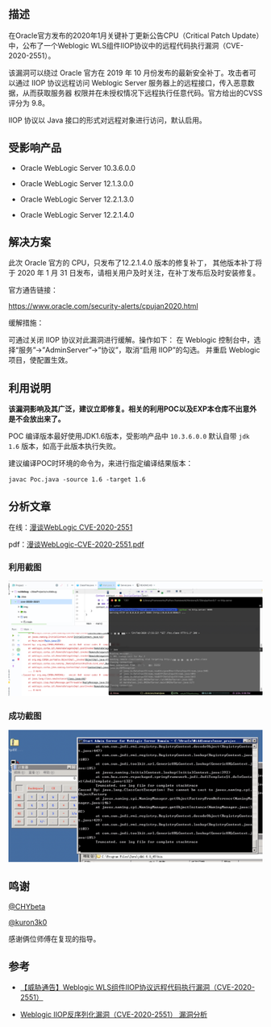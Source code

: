 ## 描述

在Oracle官方发布的2020年1月关键补丁更新公告CPU（Critical Patch Update）中，公布了一个Weblogic WLS组件IIOP协议中的远程代码执行漏洞（CVE-2020-2551）。

该漏洞可以绕过 Oracle 官方在 2019 年 10 月份发布的最新安全补丁。攻击者可以通过 IIOP 协议远程访问 Weblogic Server 服务器上的远程接口，传入恶意数据，从而获取服务器 权限并在未授权情况下远程执行任意代码。官方给出的CVSS 评分为 9.8。

IIOP 协议以 Java 接口的形式对远程对象进行访问，默认启用。

## 受影响产品

- Oracle WebLogic Server 10.3.6.0.0

- Oracle WebLogic Server 12.1.3.0.0

- Oracle WebLogic Server 12.2.1.3.0

- Oracle WebLogic Server 12.2.1.4.0

## 解决方案

此次 Oracle 官方的 CPU，只发布了12.2.1.4.0 版本的修复补丁， 其他版本补丁将于 2020 年 1 月 31 日发布，请相关用户及时关注，在补丁发布后及时安装修复。

官方通告链接：

https://www.oracle.com/security-alerts/cpujan2020.html

缓解措施：

可通过关闭 IIOP 协议对此漏洞进行缓解。操作如下： 在 Weblogic 控制台中，选择“服务”->”AdminServer”->”协议”，取消“启用 IIOP”的勾选。 并重启 Weblogic 项目，使配置生效。

## 利用说明

**该漏洞影响及其广泛，建议立即修复。相关的利用POC以及EXP本仓库不出意外是不会放出来了。**

POC 编译版本最好使用JDK1.6版本，受影响产品中 `10.3.6.0.0` 默认自带 `jdk 1.6` 版本，如高于此版本执行失败。

建议编译POC时环境的命令为，来进行指定编译结果版本：

```
javac Poc.java -source 1.6 -target 1.6
```

## 分析文章

在线：[漫谈WebLogic CVE-2020-2551](https://www.r4v3zn.com/posts/b64d9185/)

pdf：[漫谈WebLogic-CVE-2020-2551.pdf](./漫谈WebLogic-CVE-2020-2551.pdf)

### 利用截图

![](./img/2.png)

### 成功截图

![](./img/1.png)

## 鸣谢

[@CHYbeta](https://github.com/CHYbeta)

[@kuron3k0](https://github.com/kuron3k0)

感谢俩位师傅在复现的指导。

## 参考

- [【威胁通告】Weblogic WLS组件IIOP协议远程代码执行漏洞（CVE-2020-2551）
](http://blog.nsfocus.net/cve-2020-2551/)

- [Weblogic IIOP反序列化漏洞（CVE-2020-2551） 漏洞分析
](https://www.anquanke.com/post/id/197605)


